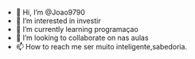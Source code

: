 - 👋 Hi, I’m @Joao9790
- 👀 I’m interested in investir
- 🌱 I’m currently learning programaçao
- 💞️ I’m looking to collaborate on nas aulas
- 📫 How to reach me ser muito inteligente,sabedoria.

<!---
Joao9790/Joao9790 is a ✨ special ✨ repository because its `README.md` (this file) appears on your GitHub profile.
You can click the Preview link to take a look at your changes.
--->
